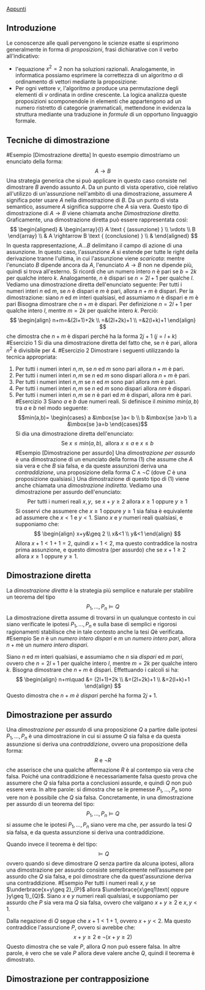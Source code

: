 [Appunti](http://www.integr-abile.unito.it/Libri/Logica/1.1%20-%20Teoremi%20e%20Dimostrazioni.html#dimostrazione-diretta)
## Introduzione
Le conoscenze alle quali pervengono le scienze esatte si esprimono generalmente in forma di *proposizioni*, frasi dichiarative con il verbo all'indicativo:
- l'equazione $x^{2}=2$ non ha soluzioni razionali.
Analogamente, in informatica possiamo esprimere la correttezza di un algoritmo $a$ di ordinamento di vettori mediante la proposizione:
- Per ogni vettore $v$, l'algoritmo $a$ produce una permutazione degli elementi di $v$ ordinata in ordine crescente.
La logica analizza queste proposizioni scomponendole in elementi che appartengono ad un numero ristretto di categorie grammaticali, mettendone in evidenza la struttura mediante una traduzione in *formule* di un opportuno linguaggio formale.
## Tecniche di dimostrazione
#Esempio [Dimostrazione diretta]
In questo esempio dimostriamo un enunciato della forma:
$$A\to B$$
Una strategia generica che si può applicare in questo caso consiste nel dimostrare $B$ avendo assunto $A$. Da un punto di vista operativo, cioè relativo all'utilizzo di un'assunzione nell'ambito di una dimostrazione, assumere $A$ significa poter usare $A$ nella dimostrazione di $B$. Da un punto di vista semantico, assumere $A$ significa supporre che $A$ sia vera. Questo tipo di dimostrazione di $A\to B$ viene chiamata anche *Dimostrazione diretta*. Graficamente, una dimostrazione diretta può essere rappresentata così:
$$
\begin{aligned}
& \begin{array}{l}
A \text { (assunzione) } \\
\vdots \\
B
\end{array} \\
& A \rightarrow B \text { (conclusione) } \\
&
\end{aligned}
$$
In questa rappresentazione, $A \dots B$ delimitano il campo di azione di una assunzione. In questo caso, l'assunzione $A$ si estende per tutte le right della derivazione tranne l'ultima, in cui l'assunzione viene *scaricata*: mentre l'enunciato $B$ dipende ancora da $A$, l'enunciato $A \to B$ non ne dipende più, quindi si trova all'esterno.
Si ricordi che un numero intero $n$ è pari se $b=2k$ per qualche intero $k$. Analogamente, $n$ è dispari se $n=2l+1$ per qualche $l$. Vediamo una dimostrazione diretta dell'enunciato seguente:
	Per tutti i numeri interi $n$ ed $m$, se $n$ è dispari e $m$ è pari, allora $n+m$ è dispari.
Per la dimostrazione: siano $n$ ed $m$ interi qualsiasi, ed assumiamo
	$n$ è dispari e $m$ è pari
Bisogna dimostrare che $n+m$ è dispari. Per definizione $n=2l+1$ per qualche intero $l$, mentre $m=2k$ per qualche intero $k$. Perciò:
$$
\begin{align}
n+m=&(2l+1)+2k \\
=&(2l+2k)+1 \\
=&2(l+k)+1
\end{align}
$$
che dimostra che $n+m$ è dispari perché ha la forma $2j+1$ $(j=l+k)$
#Esercizio 1
Si dia una dimostrazione diretta del fatto che, se $n$ è pari, allora $n^{2}$ è divisibile per $4$.
#Esercizio 2
Dimostrare i seguenti utilizzando la tecnica appropriata:
1. Per tutti i numeri interi $n,m$, se $n$ ed $m$ sono pari allora $n+m$ è pari.
2. Per tutti i numeri interi $n,m$ se $n$ ed $m$ sono dispari allora $n+m$ è pari.
3. Per tutti i numeri interi $n,m$ se $n$ ed $m$ sono pari allora $nm$ è pari.
4. Per tutti i numeri interi $n,m$ se $n$ ed $m$ sono dispari allora $nm$ è dispari.
5. Per tutti i numeri interi $n,m$ se $n$ è pari ed $m$ è dispari, allora $nm$ è pari.
#Esercizio 3
Siano $a$ e $b$ due numeri reali. Si definisce il *minimo* $min(a,b)$ tra $a$ e $b$ nel modo seguente:
$$min(a,b)=
\begin{cases}
a &\mbox{se }a< b \\
b &\mbox{se }a>b \\
a &\mbox{se }a=b
\end{cases}$$
Si dia una dimostrazione diretta dell'enunciato:
$$\text{Se }x\leq min(a,b),\text{ allora }x\leq a \text{ e }x\leq b$$
#Esempio [Dimostrazione per assurdo]
Una *dimostrazione per assurdo* è una dimostrazione di un enunciato della forma (1) che assume che $A$ sia vera e che $B$ sia falsa, e da queste assunzioni deriva una *contraddizione*, una proposizione della forma $C\land \neg C$ (dove $C$ è una proposizione qualsiasi.) Una dimostrazione di questo tipo di (1) viene anche chiamata una *dimostrazione indiretta*.
Vediamo una dimostrazione per assurdo dell'enunciato:
$$\text{Per tutti i numeri reali }x,y, \text{ se }x+y\geq 2\text{ allora }x\geq 1\text{ oppure }y\geq 1$$
Si osservi che assumere che $x\geq 1$ oppure $y\geq 1$ sia falsa è equivalente ad assumere che $x<1$ e $y<1$. Siano $x$ e $y$ numeri reali qualsiasi, e supponiamo che:
$$
\begin{align}
x+y&\geq 2 \\
x&<1 \\
y&<1
\end{align}
$$
Allora $x+1<1+1=2$, quindi $x+1<2$, ma questo contraddice la nostra prima assunzione, e questo dimostra (per assurdo) che se $x+1\geq 2$ allora $x\geq 1$ oppure $y\geq 1$.
## Dimostrazione diretta
La *dimostrazione diretta* è la strategia più semplice e naturale per stabilire un teorema del tipo
$$P_{1},\dots,P_{n}\vDash Q$$
La dimostrazione diretta assume di trovarsi in un qualunque contesto in cui siano verificate le ipotesi $P_{1},\dots,P_{n}$ e sulla base di semplici e rigorosi ragionamenti stabilisce che in tale contesto anche la tesi $Q$è verificata.
#Esempio 
Se $n$ è un *numero intero dispari* e $m$ un *numero intero pari*, allora $n+m$è un *numero intero dispari*.

Siano $n$ ed $m$ interi qualsiasi, e assumiamo che $n$ sia *dispari* ed $m$ *pari*, ovvero che $n=2l+1$ per qualche intero $l$, mentre $m=2k$ per qualche intero $k$.
Bisogna dimostrare che $n+m$ è dispari. Effettuando i calcoli si ha:
$$
\begin{align}
n+m\quad &= (2l+1)+2k \\
&=(2l+2k)+1 \\
&=2(l+k)+1
\end{align}
$$
Questo dimostra che $n+m$ *è dispari* perché ha forma $2j+1$.
## Dimostrazione per assurdo
Una *dimostrazione per assurdo* di una proposizione $Q$ a partire dalle ipotesi $P_{1},\dots,P_{n}$ è una dimostrazione in cui si assume $Q$ sia falsa e da questa assunzione si deriva una *contraddizione*, ovvero una proposizione della forma:
$$R \text{ e } \neg R$$
che asserisce che una qualche affermazione $R$ è al contempo sia vera che falsa.
Poiché una contraddizione è necessariamente falsa questo prova che assumere che $Q$ sia falsa porta a conclusioni assurde, e quindi $Q$ non può essere vera. In altre parole: si dimostra che se le premesse $P_{1},\dots,P_{n}$ sono vere non è possibile che $Q$ sia falsa.
Concretamente, in una dimostrazione per assurdo di un teorema del tipo:
$$P_{1},\dots,P_{n}\vDash Q$$
si assume che le ipotesi $P_{1},\dots,P_{n}$ siano vere ma che, per assurdo la tesi $Q$ sia falsa, e da questa assunzione si deriva una contraddizione.

Quando invece il teorema è del tipo:
$$\vDash Q$$
ovvero quando si deve dimostrare $Q$ senza partire da alcuna ipotesi, allora una dimostrazione per assurdo consiste semplicemente nell’assumere per assurdo che $Q$ sia falsa, e poi dimostrare che da quest'assunzione deriva una contraddizione.
#Esempio 
Per tutti i numeri reali $x,y$ se $\underbrace{x+y\geq 2}_{P}$ allora $\underbrace{x\geq1\text{ oppure }y\geq 1}_{Q}$.
Siano $x$ e $y$ numeri reali qualsiasi, e supponiamo per assurdo che $P$ sia vera ma $Q$ sia falsa, ovvero che valgano $x+y\geq 2$ e $x,y<1$.

Dalla negazione di $Q$ segue che $x+1<1+1$, ovvero $x+y<2$. Ma questo contraddice l'assunzione $P$, ovvero si avrebbe che:
$$x+y\geq 2\text{ e }\neg(x+y\geq 2)$$
Questo dimostra che se vale $P$, allora $Q$ non può essere falsa. In altre parole, è vero che se vale $P$ allora deve valere anche $Q$, quindi il teorema è dimostrato.
## Dimostrazione per contrapposizione
